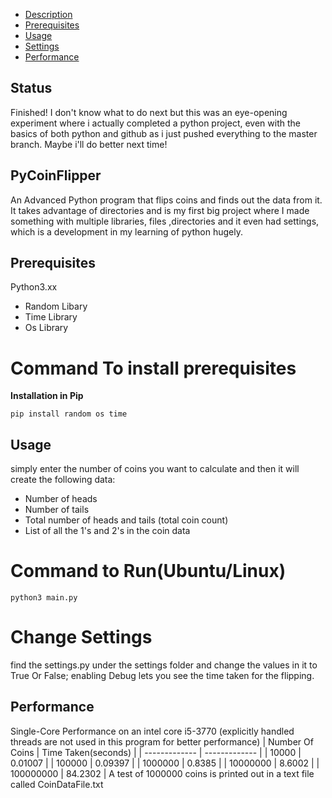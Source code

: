 - [Description](#pycoinflipper)
- [Prerequisites](#prerequisites)
- [Usage](#usage)
- [Settings](#settings)
- [Performance](#performance)


## Status
Finished! I don't know what to do next but this was an eye-opening experiment where i actually completed a python project, even with the basics of both python and github as i just pushed everything to the master branch. Maybe i'll do better next time!
## PyCoinFlipper
An Advanced Python program that flips coins and finds out the data from it. It takes advantage of directories and is my first big project where I made something with multiple libraries, files ,directories and it even had settings, which is a development in my learning of python hugely.
## Prerequisites
Python3.xx
- Random Libary
- Time Library
- Os Library
# Command To install prerequisites
**Installation in Pip**
```
pip install random os time
```

## Usage
simply enter the number of coins you want to calculate and then it will create the following data:
- Number of heads
- Number of tails
- Total number of heads and tails (total coin count)
- List of all the 1's and 2's in the coin data
# Command to Run(Ubuntu/Linux)
```
python3 main.py 
```
# Change Settings
find the settings.py under the settings folder and change the values in it to True Or False; enabling Debug lets you see the time taken for the flipping.
## Performance
Single-Core Performance on an intel core i5-3770 (explicitly handled threads are not used in this program for better performance)
| Number Of Coins  | Time Taken(seconds) |
| ------------- | ------------- |
| 10000  | 0.01007  |
| 100000  | 0.09397  |
| 1000000  | 0.8385  |
| 10000000  | 8.6002  |
| 100000000  | 84.2302  |
A test of 1000000 coins is printed out in a text file called CoinDataFile.txt
